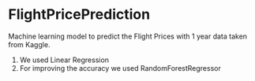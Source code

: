 # FlightPricePrediction

Machine learning model to predict the Flight Prices with 1 year data taken from Kaggle.

1. We used Linear Regression
2. For improving the accuracy we used RandomForestRegressor
